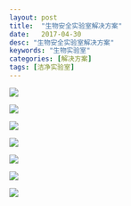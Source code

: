 ```yaml
---
layout: post
title:  "生物安全实验室解决方案"
date:   2017-04-30
desc: "生物安全实验室解决方案"
keywords: "生物实验室"
categories: [解决方案]
tags: [洁净实验室]
---
```


![](/static/img/2017/04/3001.png)

![](/static/img/2017/04/3002.jpg)

![](/static/img/2017/04/3003.jpg)

![](/static/img/2017/04/3004.jpg)

![](/static/img/2017/04/3005.jpg)

![](/static/img/2017/04/3006.jpg)

![](/static/img/2017/04/3007.png)
